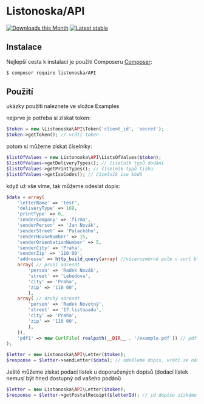 Listonoska/API
======

[![Downloads this Month](https://img.shields.io/packagist/dm/listonoska/API.svg)](https://packagist.org/packages/Listonoska/API)
[![Latest stable](https://img.shields.io/packagist/v/listonoska/API.svg)](https://packagist.org/packages/Listonoska/API)

Instalace
------------

Nejlepší cesta k instalaci je použití Composeru [Composer](http://getcomposer.org/):

```sh
$ composer require listonoska/API
```

Použití
------------
ukázky použití naleznete ve složce Examples

nejprve je potřeba si získat token:

```PHP
$token = new \Listonoska\API\Token('client_id', 'secret');
$token->getToken(); // vrátí token
```

potom si můžeme získat číselníky:
```PHP
$listOfValues = new Listonoska\API\ListsOfValues($token);
$listOfValues->getDeliveryTypes(); // číselník typů dodání
$listOfValues->getPrintTypes(); // číselník typů tisku
$listOfValues->getIsoCodes(); // číselník iso kódů
```

když už vše víme, tak můžeme odeslat dopis:
```PHP
$data = array(
    'letterName' => 'test',
    'deliveryType' => 169,
    'printType' => 0,
    'senderCompany' => 'firma',
    'senderPerson' => 'Jan Novák',
    'senderStreet' => 'Palackého',
    'senderHouseNumber' => 15,
    'senderOrientationNumber' => 5,
    'senderCity' => 'Praha',
    'senderZip' => '110 00',
    'addresse' => http_build_query(array( //vícerozměrné pole v curl blbne, ale pokud z adres postavíme takto query, tak to listonoška pochopí
	array( // první adresát
	    'person' => 'Radek Novák',
	    'street' => 'Lebedova',
	    'city' => 'Praha',
	    'zip' => '110 00',
        ),
	array( // druhý adresát
	    'person' => 'Radek Novotný',
	    'street' => '17.listopadu',
	    'city' => 'Praha',
	    'zip' => '110 00',
        ),	
    )),
    'pdf1' => new CurlFile( realpath(__DIR__ . '/example.pdf')) // pdf soubor
);

$letter = new Listonoska\API\Letter($token); 
$response = $letter->sendLetter($data); // odešleme dopis, vrátí se nám info o odeslaném dopisu
```

Ještě můžeme získat podací lístek u doporučených dopisů (dodací lístek nemusí být hned dostupný od vašeho podání)
```PHP
$letter = new Listonoska\API\Letter($token); 
$response = $letter->getPostalReceipt($letterId); // id dopisu získáme z odpovědi po odeslání dopisu
```
